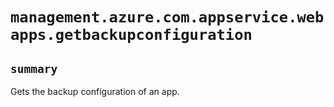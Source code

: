 # `management.azure.com.appservice.webapps.getbackupconfiguration`

## `summary`
Gets the backup configuration of an app.


